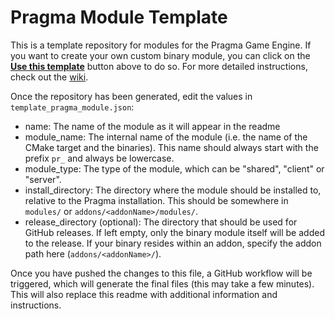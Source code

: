 # Pragma Module Template

This is a template repository for modules for the Pragma Game Engine. If you want to create your own custom binary module, you can click on the [**Use this template**](https://github.com/Silverlan/pr_module_template/generate) button above to do so. For more detailed instructions, check out the [wiki](https://wiki.pragma-engine.com/books/pragma-engine/page/binary-modules#bkmrk-custom-modules).

Once the repository has been generated, edit the values in `template_pragma_module.json`:
* name: The name of the module as it will appear in the readme
* module_name: The internal name of the module (i.e. the name of the CMake target and the binaries). This name should always start with the prefix `pr_` and always be lowercase.
* module_type: The type of the module, which can be "shared", "client" or "server".
* install_directory: The directory where the module should be installed to, relative to the Pragma installation. This should be somewhere in `modules/` or `addons/<addonName>/modules/`.
* release_directory (optional): The directory that should be used for GitHub releases. If left empty, only the binary module itself will be added to the release. If your binary resides within an addon, specify the addon path here (`addons/<addonName>/`).

Once you have pushed the changes to this file, a GitHub workflow will be triggered, which will generate the final files (this may take a few minutes). This will also replace this readme with additional information and instructions.
